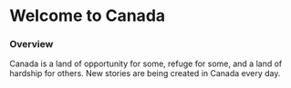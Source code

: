 # Welcome to Canada

### Overview
Canada is a land of opportunity for some, refuge for some, and a land of hardship for others. New stories are being created in Canada every day.


